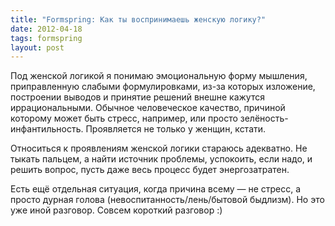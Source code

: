 ```yaml
---
title: "Formspring: Как ты воспринимаешь женскую логику?"
date: 2012-04-18
tags: formspring
layout: post
---
```


Под женской логикой я понимаю эмоциональную форму мышления, приправленную слабыми формулировками, из-за которых изложение, построении выводов и принятие решений внешне кажутся иррациональными. Обычное человеческое качество, причиной которому может быть стресс, например, или просто зелёность-инфантильность. Проявляется не только у женщин, кстати.

Относиться к проявлениям женской логики стараюсь адекватно. Не тыкать пальцем, а найти источник проблемы, успокоить, если надо, и решить вопрос, пусть даже весь процесс будет энергозатратен.

Есть ещё отдельная ситуация, когда причина всему — не стресс, а просто дурная голова (невоспитанность/лень/бытовой быдлизм). Но это уже иной разговор. Совсем короткий разговор :)
